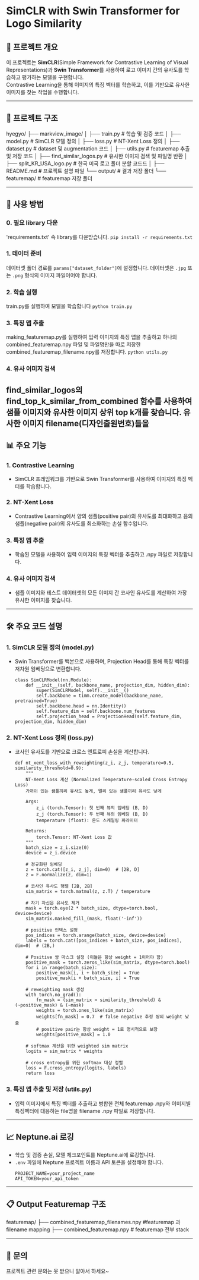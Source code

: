 # SimCLR with Swin Transformer for Logo Similarity

## 📖 프로젝트 개요
이 프로젝트는 **SimCLR**(Simple Framework for Contrastive Learning of Visual Representations)과 **Swin Transformer**를 사용하여 로고 이미지 간의 유사도를 학습하고 평가하는 모델을 구현합니다.  
Contrastive Learning을 통해 이미지의 특징 벡터를 학습하고, 이를 기반으로 유사한 이미지를 찾는 작업을 수행합니다.

---

## 📂 프로젝트 구조
hyegyo/
├── markview_image/
│   ├── train.py              # 학습 및 검증 코드
│   ├── model.py              # SimCLR 모델 정의
│   ├── loss.py               # NT-Xent Loss 정의
│   ├── dataset.py            # dataset 및 augmentation 코드
│   ├── utils.py              # featuremap 추출 및 저장 코드
│   ├── find_similar_logos.py # 유사한 이미지 검색 및 파일명 반환
│   ├── split_KR_USA_logo.py  # 한국 미국 로고 폴더 분할 코드드
│   ├── README.md             # 프로젝트 설명 파일
└── output/                   # 결과 저장 폴더
    └── featuremap/           # featuremap 저장 폴더

---

## 🚀 사용 방법
### 0. 필요 library 다운
'requirements.txt' 속 library를 다운받습니다.
`pip install -r requirements.txt`

### 1. 데이터 준비
데이터셋 폴더 경로를 `params["dataset_folder"]`에 설정합니다.
데이터셋은 `.jpg` 또는 `.png` 형식의 이미지 파일이어야 합니다.

### 2. 학습 실행
train.py를 실행하여 모델을 학습합니다
`python train.py`

### 3. 특징 맵 추출
making_featuremap.py를 실행하여 입력 이미지의 특징 맵을 추출하고 
하나의 combined_featuremap.npy 파일 및 파일명만을 따로 저장한 combined_featuremap_filename.npy를 저장합니다.
`python utils.py`

### 4. 유사 이미지 검색
find_similar_logos의 find_top_k_similar_from_combined 함수를 사용하여 샘플 이미지와 유사한 이미지 상위 top k개를 찾습니다.
유사한 이미지 filename(디자인출원번호)들을
---

## 📊 주요 기능
### 1. Contrastive Learning
- SimCLR 프레임워크를 기반으로 Swin Transformer를 사용하여 이미지의 특징 벡터를 학습합니다.

### 2. NT-Xent Loss
- Contrastive Learning에서 양의 샘플(positive pair)의 유사도를 최대화하고 음의 샘플(negative pair)의 유사도를 최소화하는 손실 함수입니다.

### 3. 특징 맵 추출
- 학습된 모델을 사용하여 입력 이미지의 특징 벡터를 추출하고 .npy 파일로 저장합니다.

### 4. 유사 이미지 검색
- 샘플 이미지와 테스트 데이터셋의 모든 이미지 간 코사인 유사도를 계산하여 가장 유사한 이미지를 찾습니다.

---

## 🛠️ 주요 코드 설명
### 1. SimCLR 모델 정의 (model.py)
- Swin Transformer를 백본으로 사용하며, Projection Head를 통해 특징 벡터를 저차원 임베딩으로 변환합니다.
    ```
    class SimCLRModel(nn.Module):
        def __init__(self, backbone_name, projection_dim, hidden_dim):
            super(SimCLRModel, self).__init__()
            self.backbone = timm.create_model(backbone_name, pretrained=True)
            self.backbone.head = nn.Identity()
            self.feature_dim = self.backbone.num_features
            self.projection_head = ProjectionHead(self.feature_dim, projection_dim, hidden_dim)
    ```

### 2. NT-Xent Loss 정의 (loss.py)
- 코사인 유사도를 기반으로 크로스 엔트로피 손실을 계산합니다.
    ```
    def nt_xent_loss_with_reweighting(z_i, z_j, temperature=0.5, similarity_threshold=0.9):
        """
        NT-Xent Loss 계산 (Normalized Temperature-scaled Cross Entropy Loss)
        가까이 있는 샘플끼리 유사도 높게, 멀리 있는 샘플끼리 유사도 낮게

        Args:
            z_i (torch.Tensor): 첫 번째 뷰의 임베딩 (B, D)
            z_j (torch.Tensor): 두 번째 뷰의 임베딩 (B, D)
            temperature (float): 온도 스케일링 파라미터

        Returns:
            torch.Tensor: NT-Xent Loss 값
        """
        batch_size = z_i.size(0)
        device = z_i.device

        # 정규화된 임베딩
        z = torch.cat([z_i, z_j], dim=0)  # [2B, D]
        z = F.normalize(z, dim=1)

        # 코사인 유사도 행렬 [2B, 2B]
        sim_matrix = torch.matmul(z, z.T) / temperature

        # 자기 자신은 유사도 제거
        mask = torch.eye(2 * batch_size, dtype=torch.bool, device=device)
        sim_matrix.masked_fill_(mask, float('-inf'))

        # positive 인덱스 설정
        pos_indices = torch.arange(batch_size, device=device)
        labels = torch.cat([pos_indices + batch_size, pos_indices], dim=0)  # (2B,)

        # Positive 쌍 마스크 설정 (이들은 항상 weight = 1이어야 함)
        positive_mask = torch.zeros_like(sim_matrix, dtype=torch.bool)
        for i in range(batch_size):
            positive_mask[i, i + batch_size] = True
            positive_mask[i + batch_size, i] = True
            
        # reweighting mask 생성
        with torch.no_grad():
            fn_mask = (sim_matrix > similarity_threshold) & (~positive_mask) & (~mask)
            weights = torch.ones_like(sim_matrix)
            weights[fn_mask] = 0.7  # false negative 추정 쌍의 weight 낮춤
            # positive pair는 항상 weight = 1로 명시적으로 보장   
            weights[positive_mask] = 1.0

        # softmax 계산을 위한 weighted sim matrix
        logits = sim_matrix * weights

        # cross_entropy를 위한 softmax 대상 정렬
        loss = F.cross_entropy(logits, labels)
        return loss
    ```

### 3. 특징 맵 추출 및 저장 (utils.py)
- 입력 이미지에서 특징 벡터를 추출하고 병합한 전체 featuremap .npy와 이미지별 특징벡터에 대응하는 file명을 filename .npy 파일로 저장합니다.

---

## 📈 Neptune.ai 로깅
- 학습 및 검증 손실, 모델 체크포인트를 Neptune.ai에 로깅합니다.
- `.env` 파일에 Neptune 프로젝트 이름과 API 토큰을 설정해야 합니다.
    ```
    PROJECT_NAME=your_project_name
    API_TOKEN=your_api_token
    ```

---

## 📋 Output Featuremap 구조
featuremap/
├── combined_featuremap_filenames.npy #featuremap 과 filename mapping
├── combined_featuremap.npy # featuremap 전부 stack

---

## 📧 문의
프로젝트 관련 문의는 못 받으니 알아서 하세요~